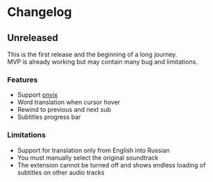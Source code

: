 # Changelog

## Unreleased

This is the first release and the beginning of a long journey.  
MVP is already working but may contain many bug and limitations.

### Features

- Support [onvix](http://onvix.co)
- Word translation when cursor hover
- Rewind to previous and next sub
- Subtitles progress bar

### Limitations

- Support for translation only from English into Russian
- You must manually select the original soundtrack
- The extension cannot be turned off and shows endless loading of subtitles on other audio tracks

